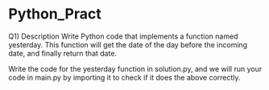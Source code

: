 # Python_Pract

Q1) Description
Write Python code that implements a function named yesterday. This function will get the date of the day before the incoming date, and finally return that date.

Write the code for the yesterday function in solution.py, and we will run your code in main.py by importing it to check if it does the above correctly.
